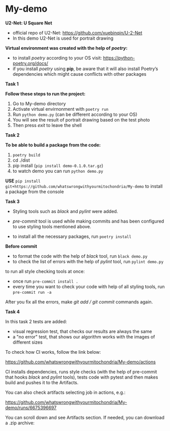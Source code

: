 # My-demo
**U2-Net: U Square Net**
- official repo of U2-Net: https://github.com/xuebinqin/U-2-Net
- In this demo U2-Net is used for portrait drawing

**Virtual environment was created with the help of *poetry*:**
- to install *poetry* according to your OS visit: https://python-poetry.org/docs/
- if you install *poetry* using **pip**, be aware that it will also install Poetry’s dependencies which might cause conflicts with other packages


**Task 1**

**Follow these steps to run the project:**
 1. Go to My-demo directory
 2. Activate virtual envirnonment with `poetry run`
 3. Run `python demo.py` (can be different according to your OS)
 4. You will see the result of portrait drawing based on the test photo
 5. Then press *exit* to leave the shell
 
 
**Task 2**

**To be able to build a package from the code:**
1. `poetry build`
2. cd ./dist
3. pip install <source file> (`pip install demo-0.1.0.tar.gz`)
4. to watch demo you can run `python demo.py`

**USE** `pip install git+https://github.com/whatswrongwithyourmitochondria/My-demo`
to install a package from the console 

**Task 3**

 - Styling tools such as *black* and *pylint* were added.
 - *pre-commit* tool is used while making commits and has been configured to use styling tools mentioned above. 

 - to install all the necessary packages, run `poetry install`

**Before commit**

 * to format the code with the help of *black* tool, run `black demo.py`
 * to check the list of errors with the help of *pylint* tool, run `pylint demo.py`

 to run all style checking tools at once:
 
 - once run `pre-commit install .`
 - every time you want to check your code with help of all styling tools, run `pre-commit run -a`

 After you fix all the errors, make *git add / git commit* commands again. 

 **Task 4**

 In this task 2 tests are added:
  - visual regression test, that checks our results are always the same
  - a "no error" test, that shows our algorithm works with the images of different sizes
  
 To check how CI works, follow the link below:

https://github.com/whatswrongwithyourmitochondria/My-demo/actions

CI installs dependencies, runs style checks (with the help of pre-commit that hooks *black* and *pylint* tools), tests code with pytest 
and then makes build and pushes it to the Artifacts.

You can also check artifacts selecting job in actions, e.g.:

https://github.com/whatswrongwithyourmitochondria/My-demo/runs/6675396697

You can scroll down and see Artifacts section. If needed, you can download a .zip archive:









